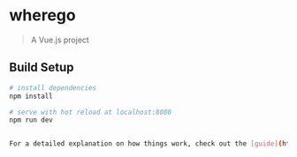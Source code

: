 # wherego

> A Vue.js project

## Build Setup

``` bash
# install dependencies
npm install

# serve with hot reload at localhost:8080
npm run dev


For a detailed explanation on how things work, check out the [guide](http://vuejs-templates.github.io/webpack/) and [docs for vue-loader](http://vuejs.github.io/vue-loader).
